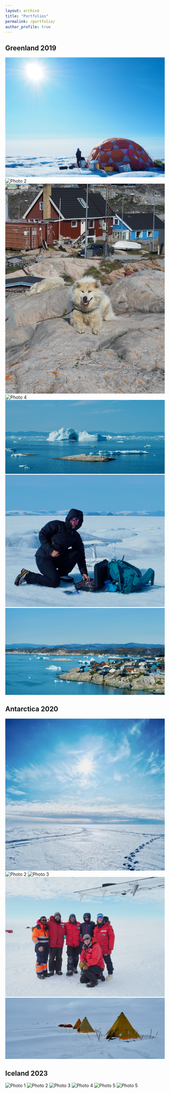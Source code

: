 ```yaml
---
layout: archive
title: "Portfolios"
permalink: /portfolio/
author_profile: true
---
```


## Greenland 2019

<div class="masonry-gallery">
  <img src="/images/greenland2019/photo1.png" alt="Photo 1">
  <img src="/images/greenland2019/photo2.png" alt="Photo 2">
  <img src="/images/greenland2019/photo3.png" alt="Photo 3">
  <img src="/images/greenland2019/photo4.png" alt="Photo 4">
  <img src="/images/greenland2019/photo5.png" alt="Photo 5">
  <img src="/images/greenland2019/photo6.png" alt="Photo 6">
  <img src="/images/greenland2019/photo7.png" alt="Photo 7">
</div>

## Antarctica 2020

<div class="masonry-gallery">
  <img src="/images/antarctica2020/photo1.png" alt="Photo 1">
  <img src="/images/antarctica2020/photo2.png" alt="Photo 2">
  <img src="/images/antarctica2020/photo3.png" alt="Photo 3">
  <img src="/images/antarctica2020/photo4.png" alt="Photo 4">
  <img src="/images/antarctica2020/photo5.png" alt="Photo 5">
</div>

## Iceland 2023

<div class="masonry-gallery">
  <img src="/images/iceland2023/photo1.png" alt="Photo 1">
  <img src="/images/iceland2023/photo2.png" alt="Photo 2">
  <img src="/images/iceland2023/photo3.png" alt="Photo 3">
  <img src="/images/iceland2023/photo4.png" alt="Photo 4">
  <img src="/images/iceland2023/photo5.png" alt="Photo 5">
  <img src="/images/iceland2023/photo6.png" alt="Photo 5">
</div>